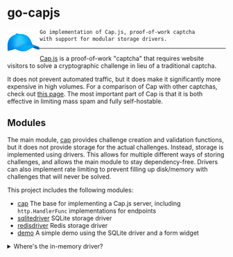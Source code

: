 # go-capjs

<img align="left" width="75" height="75" src="./logo.png">

```
Go implementation of Cap.js, proof-of-work captcha
with support for modular storage drivers.
```

---

[Cap.js](https://capjs.js.org/) is a proof-of-work "captcha" that requires website visitors to solve a cryptographic challenge in lieu of a traditional captcha.

It does not prevent automated traffic, but it does make it significantly more expensive in high volumes.
For a comparison of Cap with other captchas, check out [this page](https://capjs.js.org/guide/alternatives.html).
The most important part of Cap is that it is both effective in limiting mass spam and fully self-hostable.

## Modules

The main module, [cap](./cap) provides challenge creation and validation functions, but it does not provide storage for the actual challenges.
Instead, storage is implemented using drivers.
This allows for multiple different ways of storing challenges, and allows the main module to stay dependency-free.
Drivers can also implement rate limiting to prevent filling up disk/memory with challenges that will never be solved.

This project includes the following modules:

 - [cap](./cap) The base for implementing a Cap.js server, including `http.HandlerFunc` implementations for endpoints
 - [sqlitedriver](./sqlitedriver) SQLite storage driver
 - [redisdriver](./redisdriver) Redis storage driver
 - [demo](./demo) A simple demo using the SQLite driver and a form widget

<details>
<summary>Where's the in-memory driver?</summary>
While there is no dedicated in-memory driver, you can use the SQLite driver with an in-memory SQLite connection to achieve the same result.
You're always free to implement your own driver, though!
</details>
